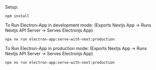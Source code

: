 Setup:

`npm install`


To Run Electron-App in development mode:
(Exports Nextjs App -> Runs Nextjs API Server -> Serves Electronjs App)
```
npx nx run electron-app:serve-with-next:production
```

To Run Electron-App in production mode:
(Exports Nextjs App -> Runs Nextjs API Server -> Serves Electronjs App)
```
npx nx run electron-app:serve-with-next:production
```